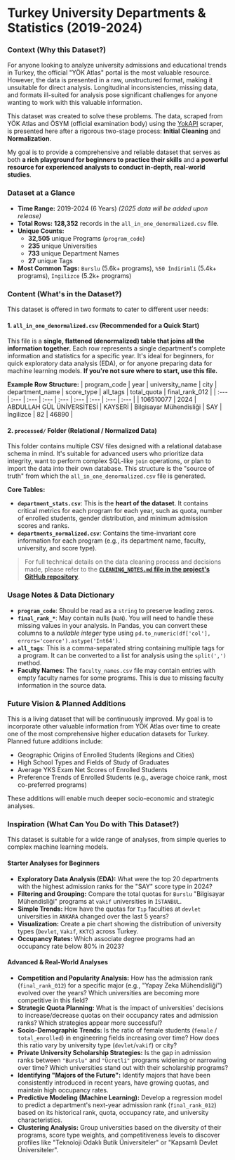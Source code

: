# Turkey University Departments & Statistics (2019-2024)

### Context (Why this Dataset?)

For anyone looking to analyze university admissions and educational trends in Turkey, the official "YÖK Atlas" portal is the most valuable resource. However, the data is presented in a raw, unstructured format, making it unsuitable for direct analysis. Longitudinal inconsistencies, missing data, and formats ill-suited for analysis pose significant challenges for anyone wanting to work with this valuable information.

This dataset was created to solve these problems. The data, scraped from YÖK Atlas and ÖSYM (official examination body) using the [YokAPI](https://github.com/izcir/YokAPI/) scraper, is presented here after a rigorous two-stage process: **Initial Cleaning** and **Normalization**.

My goal is to provide a comprehensive and reliable dataset that serves as both **a rich playground for beginners to practice their skills** and **a powerful resource for experienced analysts to conduct in-depth, real-world studies**.

### Dataset at a Glance

*   **Time Range:** 2019-2024 (6 Years) *(2025 data will be added upon release)*
*   **Total Rows:** **128,352** records in the `all_in_one_denormalized.csv` file.
*   **Unique Counts:**
    *   **32,505** unique Programs (`program_code`)
    *   **235** unique Universities
    *   **733** unique Department Names
    *   **27** unique Tags
*   **Most Common Tags:** `Burslu` (5.6k+ programs), `%50 İndirimli` (5.4k+ programs), `İngilizce` (5.2k+ programs)

### Content (What's in the Dataset?)

This dataset is offered in two formats to cater to different user needs:

#### 1. `all_in_one_denormalized.csv` (Recommended for a Quick Start)
This file is a **single, flattened (denormalized) table that joins all the information together.** Each row represents a single department's complete information and statistics for a specific year. It's ideal for beginners, for quick exploratory data analysis (EDA), or for anyone preparing data for machine learning models.
**If you're not sure where to start, use this file.**

**Example Row Structure:**
| program_code | year | university_name | city | department_name | score_type | all_tags | total_quota | final_rank_012 |
| :--- | :--- | :--- | :--- | :--- | :--- | :--- | :--- | :--- |
| 106510077 | 2024 | ABDULLAH GÜL ÜNİVERSİTESİ | KAYSERİ | Bilgisayar Mühendisliği | SAY | İngilizce | 82 | 46890 |

#### 2. `processed/` Folder (Relational / Normalized Data)
This folder contains multiple CSV files designed with a relational database schema in mind. It's suitable for advanced users who prioritize data integrity, want to perform complex SQL-like `join` operations, or plan to import the data into their own database. This structure is the "source of truth" from which the `all_in_one_denormalized.csv` file is generated.

**Core Tables:**
*   **`department_stats.csv`**: This is the **heart of the dataset**. It contains critical metrics for each program for each year, such as quota, number of enrolled students, gender distribution, and minimum admission scores and ranks.
*   **`departments_normalized.csv`**: Contains the time-invariant core information for each program (e.g., its department name, faculty, university, and score type).

> For full technical details on the data cleaning process and decisions made, please refer to the **[`CLEANING_NOTES.md` file in the project's GitHub repository](https://github.com/izcir/yok-atlas-veri-seti/blob/main/other_readme_files/CLEANING_NOTES.md)**. <!-- UPDATE THE GITHUB LINK -->

### Usage Notes & Data Dictionary
*   **`program_code`**: Should be read as a `string` to preserve leading zeros.
*   **`final_rank_*`**: May contain nulls (`NaN`). You will need to handle these missing values in your analysis. In Pandas, you can convert these columns to a *nullable integer* type using `pd.to_numeric(df['col'], errors='coerce').astype('Int64')`.
*   **`all_tags`**: This is a comma-separated string containing multiple tags for a program. It can be converted to a list for analysis using the `split(',')` method.
*   **Faculty Names**: The `faculty_names.csv` file may contain entries with empty faculty names for some programs. This is due to missing faculty information in the source data.

### Future Vision & Planned Additions

This is a living dataset that will be continuously improved. My goal is to incorporate other valuable information from YÖK Atlas over time to create one of the most comprehensive higher education datasets for Turkey. Planned future additions include:

*   Geographic Origins of Enrolled Students (Regions and Cities)
*   High School Types and Fields of Study of Graduates
*   Average YKS Exam Net Scores of Enrolled Students
*   Preference Trends of Enrolled Students (e.g., average choice rank, most co-preferred programs)

These additions will enable much deeper socio-economic and strategic analyses.

### Inspiration (What Can You Do with This Dataset?)

This dataset is suitable for a wide range of analyses, from simple queries to complex machine learning models.

#### Starter Analyses for Beginners

*   **Exploratory Data Analysis (EDA):** What were the top 20 departments with the highest admission ranks for the "SAY" score type in 2024?
*   **Filtering and Grouping:** Compare the total quotas for `Burslu` "Bilgisayar Mühendisliği" programs at `vakif` universities in `İSTANBUL`.
*   **Simple Trends:** How have the quotas for `Tıp` faculties at `devlet` universities in `ANKARA` changed over the last 5 years?
*   **Visualization:** Create a pie chart showing the distribution of university types (`Devlet`, `Vakıf`, `KKTC`) across Turkey.
*   **Occupancy Rates:** Which associate degree programs had an occupancy rate below 80% in 2023?

#### Advanced & Real-World Analyses

*   **Competition and Popularity Analysis:** How has the admission rank (`final_rank_012`) for a specific major (e.g., "Yapay Zeka Mühendisliği") evolved over the years? Which universities are becoming more competitive in this field?
*   **Strategic Quota Planning:** What is the impact of universities' decisions to increase/decrease quotas on their occupancy rates and admission ranks? Which strategies appear more successful?
*   **Socio-Demographic Trends:** Is the ratio of female students (`female` / `total_enrolled`) in engineering fields increasing over time? How does this ratio vary by university type (`devlet`/`vakif`) or city?
*   **Private University Scholarship Strategies:** Is the gap in admission ranks between `"Burslu"` and `"Ücretli"` programs widening or narrowing over time? Which universities stand out with their scholarship programs?
*   **Identifying "Majors of the Future":** Identify majors that have been consistently introduced in recent years, have growing quotas, and maintain high occupancy rates.
*   **Predictive Modeling (Machine Learning):** Develop a regression model to predict a department's next-year admission rank (`final_rank_012`) based on its historical rank, quota, occupancy rate, and university characteristics.
*   **Clustering Analysis:** Group universities based on the diversity of their programs, score type weights, and competitiveness levels to discover profiles like "Teknoloji Odaklı Butik Üniversiteler" or "Kapsamlı Devlet Üniversiteler".